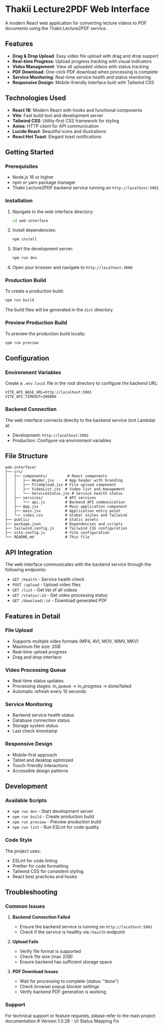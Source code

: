 # Thakii Lecture2PDF Web Interface

A modern React web application for converting lecture videos to PDF documents using the Thakii Lecture2PDF service.

## Features

- **Drag & Drop Upload**: Easy video file upload with drag and drop support
- **Real-time Progress**: Upload progress tracking with visual indicators
- **Video Management**: View all uploaded videos with status tracking
- **PDF Download**: One-click PDF download when processing is complete
- **Service Monitoring**: Real-time service health and status monitoring
- **Responsive Design**: Mobile-friendly interface built with Tailwind CSS

## Technologies Used

- **React 18**: Modern React with hooks and functional components
- **Vite**: Fast build tool and development server
- **Tailwind CSS**: Utility-first CSS framework for styling
- **Axios**: HTTP client for API communication
- **Lucide React**: Beautiful icons and illustrations
- **React Hot Toast**: Elegant toast notifications

## Getting Started

### Prerequisites

- Node.js 16 or higher
- npm or yarn package manager
- Thakii Lecture2PDF backend service running on `http://localhost:5001`

### Installation

1. Navigate to the web interface directory:
   ```bash
   cd web-interface
   ```

2. Install dependencies:
   ```bash
   npm install
   ```

3. Start the development server:
   ```bash
   npm run dev
   ```

4. Open your browser and navigate to `http://localhost:3000`

### Production Build

To create a production build:

```bash
npm run build
```

The build files will be generated in the `dist` directory.

### Preview Production Build

To preview the production build locally:

```bash
npm run preview
```

## Configuration

### Environment Variables

Create a `.env.local` file in the root directory to configure the backend URL:

```env
VITE_API_BASE_URL=http://localhost:5001
VITE_API_TIMEOUT=300000
```

### Backend Connection

The web interface connects directly to the backend service (not Lambda) at:
- Development: `http://localhost:5001`
- Production: Configure via environment variables

## File Structure

```
web-interface/
├── src/
│   ├── components/         # React components
│   │   ├── Header.jsx     # App header with branding
│   │   ├── FileUpload.jsx # File upload component
│   │   ├── VideoList.jsx  # Video list and management
│   │   └── ServiceStatus.jsx # Service health status
│   ├── services/          # API services
│   │   └── api.js         # Backend API communication
│   ├── App.jsx            # Main application component
│   ├── main.jsx           # Application entry point
│   └── index.css          # Global styles and Tailwind
├── public/                # Static assets
├── package.json           # Dependencies and scripts
├── tailwind.config.js     # Tailwind CSS configuration
├── vite.config.js         # Vite configuration
└── README.md              # This file
```

## API Integration

The web interface communicates with the backend service through the following endpoints:

- `GET /health` - Service health check
- `POST /upload` - Upload video files
- `GET /list` - Get list of all videos
- `GET /status/:id` - Get video processing status
- `GET /download/:id` - Download generated PDF

## Features in Detail

### File Upload
- Supports multiple video formats (MP4, AVI, MOV, WMV, MKV)
- Maximum file size: 2GB
- Real-time upload progress
- Drag and drop interface

### Video Processing Queue
- Real-time status updates
- Processing stages: in_queue → in_progress → done/failed
- Automatic refresh every 10 seconds

### Service Monitoring
- Backend service health status
- Database connection status
- Storage system status
- Last check timestamp

### Responsive Design
- Mobile-first approach
- Tablet and desktop optimized
- Touch-friendly interactions
- Accessible design patterns

## Development

### Available Scripts

- `npm run dev` - Start development server
- `npm run build` - Create production build
- `npm run preview` - Preview production build
- `npm run lint` - Run ESLint for code quality

### Code Style

The project uses:
- ESLint for code linting
- Prettier for code formatting
- Tailwind CSS for consistent styling
- React best practices and hooks

## Troubleshooting

### Common Issues

1. **Backend Connection Failed**
   - Ensure the backend service is running on `http://localhost:5001`
   - Check if the service is healthy via `/health` endpoint

2. **Upload Fails**
   - Verify file format is supported
   - Check file size (max 2GB)
   - Ensure backend has sufficient storage space

3. **PDF Download Issues**
   - Wait for processing to complete (status: "done")
   - Check browser popup blocker settings
   - Verify backend PDF generation is working

### Support

For technical support or feature requests, please refer to the main project documentation.# Version 1.0.28 - UI Status Mapping Fix
